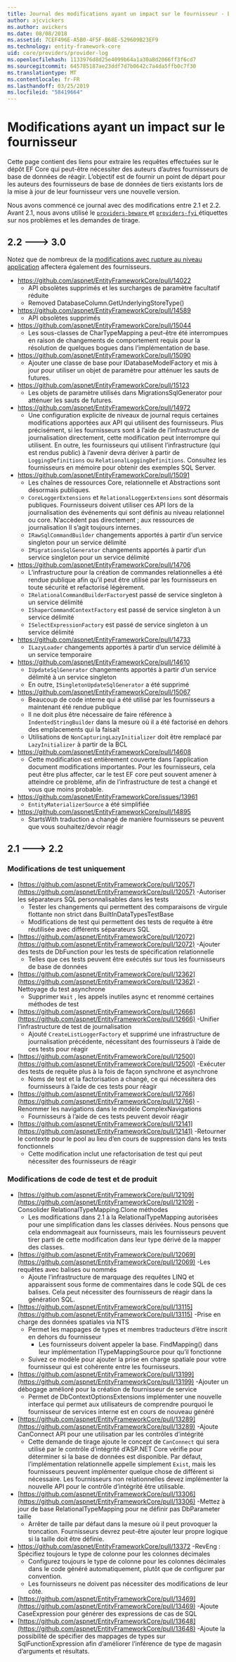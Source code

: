 ```yaml
---
title: Journal des modifications ayant un impact sur le fournisseur - EF Core
author: ajcvickers
ms.author: avickers
ms.date: 08/08/2018
ms.assetid: 7CEF496E-A5B0-4F5F-B68E-529609B23EF9
ms.technology: entity-framework-core
uid: core/providers/provider-log
ms.openlocfilehash: 1133976d8d25e4099b64a1a30a8d2066ff3f6cd7
ms.sourcegitcommit: 645785187ae23ddf7d7b0642c7a4da5ffb0c7f30
ms.translationtype: MT
ms.contentlocale: fr-FR
ms.lasthandoff: 03/25/2019
ms.locfileid: "58419664"
---
```

# <a name="provider-impacting-changes"></a>Modifications ayant un impact sur le fournisseur

Cette page contient des liens pour extraire les requêtes effectuées sur le dépôt EF Core qui peut-être nécessiter des auteurs d’autres fournisseurs de base de données de réagir. L’objectif est de fournir un point de départ pour les auteurs des fournisseurs de base de données de tiers existants lors de la mise à jour de leur fournisseur vers une nouvelle version.

Nous avons commencé ce journal avec des modifications entre 2.1 et 2.2. Avant 2.1, nous avons utilisé le [ `providers-beware` ](https://github.com/aspnet/EntityFrameworkCore/labels/providers-beware) et [ `providers-fyi` ](https://github.com/aspnet/EntityFrameworkCore/labels/providers-fyi) étiquettes sur nos problèmes et les demandes de tirage.

## <a name="22-----30"></a>2.2 ---> 3.0

Notez que de nombreux de la [modifications avec rupture au niveau application](../what-is-new/ef-core-3.0/breaking-changes.md) affectera également des fournisseurs.

* https://github.com/aspnet/EntityFrameworkCore/pull/14022
  * API obsolètes supprimés et les surcharges de paramètre facultatif réduite
  * Removed DatabaseColumn.GetUnderlyingStoreType()
* https://github.com/aspnet/EntityFrameworkCore/pull/14589
  * API obsolètes supprimés
* https://github.com/aspnet/EntityFrameworkCore/pull/15044
  * Les sous-classes de CharTypeMapping a peut-être été interrompues en raison de changements de comportement requis pour la résolution de quelques bogues dans l’implémentation de base.
* https://github.com/aspnet/EntityFrameworkCore/pull/15090
  * Ajouter une classe de base pour IDatabaseModelFactory et mis à jour pour utiliser un objet de paramètre pour atténuer les sauts de futures.
* https://github.com/aspnet/EntityFrameworkCore/pull/15123
  * Les objets de paramètre utilisés dans MigrationsSqlGenerator pour atténuer les sauts de futures.
* https://github.com/aspnet/EntityFrameworkCore/pull/14972
  * Une configuration explicite de niveaux de journal requis certaines modifications apportées aux API qui utilisent des fournisseurs. Plus précisément, si les fournisseurs sont à l’aide de l’infrastructure de journalisation directement, cette modification peut interrompre qui utilisent. En outre, les fournisseurs qui utilisent l’infrastructure (qui est rendus public) à l’avenir devra dériver à partir de `LoggingDefinitions` ou `RelationalLoggingDefinitions`. Consultez les fournisseurs en mémoire pour obtenir des exemples SQL Server.
* https://github.com/aspnet/EntityFrameworkCore/pull/15091
  * Les chaînes de ressources Core, relationnelle et Abstractions sont désormais publiques.
  * `CoreLoggerExtensions` et `RelationalLoggerExtensions` sont désormais publiques. Fournisseurs doivent utiliser ces API lors de la journalisation des événements qui sont définis au niveau relationnel ou core. N’accèdent pas directement ; aux ressources de journalisation Il s’agit toujours internes.
  * `IRawSqlCommandBuilder` changements apportés à partir d’un service singleton pour un service délimité
  * `IMigrationsSqlGenerator` changements apportés à partir d’un service singleton pour un service délimité
* https://github.com/aspnet/EntityFrameworkCore/pull/14706
  * L’infrastructure pour la création de commandes relationnelles a été rendue publique afin qu’il peut être utilisé par les fournisseurs en toute sécurité et refactorisé légèrement.
  * `IRelationalCommandBuilderFactory`est passé de service singleton à un service délimité
  * `IShaperCommandContextFactory` est passé de service singleton à un service délimité
  * `ISelectExpressionFactory` est passé de service singleton à un service délimité
* https://github.com/aspnet/EntityFrameworkCore/pull/14733
  * `ILazyLoader` changements apportés à partir d’un service délimité à un service temporaire
* https://github.com/aspnet/EntityFrameworkCore/pull/14610
  * `IUpdateSqlGenerator` changements apportés à partir d’un service délimité à un service singleton
  * En outre, `ISingletonUpdateSqlGenerator` a été supprimé
* https://github.com/aspnet/EntityFrameworkCore/pull/15067
  * Beaucoup de code interne qui a été utilisé par les fournisseurs a maintenant été rendue publique
  * Il ne doit plus être nécessaire de faire référence à `IndentedStringBuilder` dans la mesure où il a été factorisé en dehors des emplacements qui la faisait
  * Utilisations de `NonCapturingLazyInitializer` doit être remplacé par `LazyInitializer` à partir de la BCL
* https://github.com/aspnet/EntityFrameworkCore/pull/14608
  * Cette modification est entièrement couverte dans l’application document modifications importantes. Pour les fournisseurs, cela peut être plus affecter, car le test EF core peut souvent amener à atteindre ce problème, afin de l’infrastructure de test a changé et vous que moins probable.
* https://github.com/aspnet/EntityFrameworkCore/issues/13961
  * `EntityMaterializerSource` a été simplifiée
* https://github.com/aspnet/EntityFrameworkCore/pull/14895
  * StartsWith traduction a changé de manière fournisseurs se peuvent que vous souhaitez/devoir réagir

## <a name="21-----22"></a>2.1 ---> 2.2

### <a name="test-only-changes"></a>Modifications de test uniquement

* [https://github.com/aspnet/EntityFrameworkCore/pull/12057](https://github.com/aspnet/EntityFrameworkCore/pull/12057) -Autoriser les séparateurs SQL personnalisables dans les tests
  * Tester les changements qui permettent des comparaisons de virgule flottante non strict dans BuiltInDataTypesTestBase
  * Modifications de test qui permettent des tests de requête à être réutilisée avec différents séparateurs SQL
* [https://github.com/aspnet/EntityFrameworkCore/pull/12072](https://github.com/aspnet/EntityFrameworkCore/pull/12072) -Ajouter des tests de DbFunction pour les tests de spécification relationnelle
  * Telles que ces tests peuvent être exécutés sur tous les fournisseurs de base de données
* [https://github.com/aspnet/EntityFrameworkCore/pull/12362](https://github.com/aspnet/EntityFrameworkCore/pull/12362) -Nettoyage du test asynchrone
  * Supprimer `Wait` , les appels inutiles async et renommé certaines méthodes de test
* [https://github.com/aspnet/EntityFrameworkCore/pull/12666](https://github.com/aspnet/EntityFrameworkCore/pull/12666) -Unifier l’infrastructure de test de journalisation
  * Ajouté `CreateListLoggerFactory` et supprimé une infrastructure de journalisation précédente, nécessitant des fournisseurs à l’aide de ces tests pour réagir
* [https://github.com/aspnet/EntityFrameworkCore/pull/12500](https://github.com/aspnet/EntityFrameworkCore/pull/12500) -Exécuter des tests de requête plus à la fois de façon synchrone et asynchrone
  * Noms de test et la factorisation a changé, ce qui nécessitera des fournisseurs à l’aide de ces tests pour réagir
* [https://github.com/aspnet/EntityFrameworkCore/pull/12766](https://github.com/aspnet/EntityFrameworkCore/pull/12766) -Renommer les navigations dans le modèle ComplexNavigations
  * Fournisseurs à l’aide de ces tests peuvent devoir réagir
* [https://github.com/aspnet/EntityFrameworkCore/pull/12141](https://github.com/aspnet/EntityFrameworkCore/pull/12141) -Retourner le contexte pour le pool au lieu d’en cours de suppression dans les tests fonctionnels
  * Cette modification inclut une refactorisation de test qui peut nécessiter des fournisseurs de réagir


### <a name="test-and-product-code-changes"></a>Modifications de code de test et de produit

* [https://github.com/aspnet/EntityFrameworkCore/pull/12109](https://github.com/aspnet/EntityFrameworkCore/pull/12109) -Consolider RelationalTypeMapping.Clone méthodes
  * Les modifications dans 2.1 à la RelationalTypeMapping autorisées pour une simplification dans les classes dérivées. Nous pensons que cela endommageait aux fournisseurs, mais les fournisseurs peuvent tirer parti de cette modification dans leur type dérivé de la mapper des classes.
* [https://github.com/aspnet/EntityFrameworkCore/pull/12069](https://github.com/aspnet/EntityFrameworkCore/pull/12069) -Les requêtes avec balises ou nommés
  * Ajoute l’infrastructure de marquage des requêtes LINQ et apparaissent sous forme de commentaires dans le code SQL de ces balises. Cela peut nécessiter des fournisseurs de réagir dans la génération SQL.
* [https://github.com/aspnet/EntityFrameworkCore/pull/13115](https://github.com/aspnet/EntityFrameworkCore/pull/13115) -Prise en charge des données spatiales via NTS
  * Permet les mappages de types et membres traducteurs d’être inscrit en dehors du fournisseur
    * Les fournisseurs doivent appeler la base. FindMapping() dans leur implémentation ITypeMappingSource pour qu’il fonctionne
  * Suivez ce modèle pour ajouter la prise en charge spatiale pour votre fournisseur qui est cohérente entre les fournisseurs.
* [https://github.com/aspnet/EntityFrameworkCore/pull/13199](https://github.com/aspnet/EntityFrameworkCore/pull/13199) -Ajouter un débogage amélioré pour la création de fournisseur de service
  * Permet de DbContextOptionsExtensions implémenter une nouvelle interface qui permet aux utilisateurs de comprendre pourquoi le fournisseur de services interne est en cours de nouveau généré
* [https://github.com/aspnet/EntityFrameworkCore/pull/13289](https://github.com/aspnet/EntityFrameworkCore/pull/13289) -Ajoute CanConnect API pour une utilisation par les contrôles d’intégrité
  * Cette demande de tirage ajoute le concept de `CanConnect` qui sera utilisé par le contrôle d’intégrité d’ASP.NET Core vérifie pour déterminer si la base de données est disponible. Par défaut, l’implémentation relationnelle appelle simplement `Exist`, mais les fournisseurs peuvent implémenter quelque chose de différent si nécessaire. Les fournisseurs non relationnelles devez implémenter la nouvelle API pour le contrôle d’intégrité être utilisable.
* [https://github.com/aspnet/EntityFrameworkCore/pull/13306](https://github.com/aspnet/EntityFrameworkCore/pull/13306) -Mettez à jour de base RelationalTypeMapping pour ne définir pas DbParameter taille
  * Arrêter de taille par défaut dans la mesure où il peut provoquer la troncation. Fournisseurs devrez peut-être ajouter leur propre logique si la taille doit être définie.
* https://github.com/aspnet/EntityFrameworkCore/pull/13372 -RevEng : Spécifiez toujours le type de colonne pour les colonnes décimales
  * Configurez toujours le type de colonne pour les colonnes décimales dans le code généré automatiquement, plutôt que de configurer par convention.
  * Les fournisseurs ne doivent pas nécessiter des modifications de leur côté.
* [https://github.com/aspnet/EntityFrameworkCore/pull/13469](https://github.com/aspnet/EntityFrameworkCore/pull/13469) -Ajoute CaseExpression pour générer des expressions de cas de SQL
* [https://github.com/aspnet/EntityFrameworkCore/pull/13648](https://github.com/aspnet/EntityFrameworkCore/pull/13648) -Ajoute la possibilité de spécifier des mappages de types sur SqlFunctionExpression afin d’améliorer l’inférence de type de magasin d’arguments et résultats.
